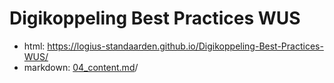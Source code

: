 # Digikoppeling Best Practices WUS

- html: https://logius-standaarden.github.io/Digikoppeling-Best-Practices-WUS/
- markdown: [04_content.md](04_content.md)/
